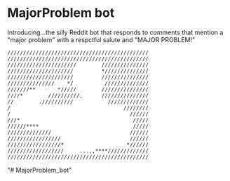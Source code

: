 # MajorProblem bot

Introducing...the silly Reddit bot that responds to comments that mention a "major problem" with a respctful salute and "MAJOR PROBLEM!"

    /////////////////////////////////////////////
    /////////////////////////////////////////////
    //////////////////////        ///////////////
    /////////////////////         *//////////////
    /////////////////////         ///////////////
    ///////////////    */          //////////////
    ///////**       */////        ///////////////
    ////*        //////////,      ///////////////
    //        .//////////           /////////////
    /                                    ////////
    /                                      //////
    ///*                                    /////
    //////****                              /////
    //////////////                         //////
    /////////////////                      //////
    /////////////////*                    *//////
    //////////////////     ...,,****/////////////
    /////////////////////////////////////////////

"# MajorProblem_bot" 

